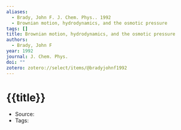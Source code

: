 ```yaml
---
aliases:
  - Brady, John F. J. Chem. Phys.. 1992
  - Brownian motion, hydrodynamics, and the osmotic pressure
tags: []
title: Brownian motion, hydrodynamics, and the osmotic pressure
authors:
  - Brady, John F
year: 1992
journal: J. Chem. Phys.
doi: ""
zotero: zotero://select/items/@bradyjohnf1992
---
```

<!-- START_TEMPLATE -->
# {{title}}

- Source:
- Tags: 
<!-- END_TEMPLATE -->